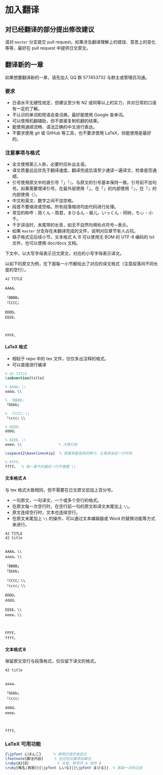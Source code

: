 # 加入翻译

## 对已经翻译的部分提出修改建议

请对 `master` 分支提交 pull request。如果涉及翻译理解上的错误、意思上的变化等等，最好在 pull request 中提供日文原文。

## 翻译新的一章

如果想要翻译新的一章，请先加入 QQ 群 577453732 与群主或管理员沟通。

### 要求

* 日语水平无硬性规定，但建议至少有 N2 或同等以上的实力，并对日常的口语有一定的了解。
* 不认识的单词和短语会查词典。最好能使用 Google 查单词。
* 可以使用机翻辅助，但不直接复制机翻的结果。
* 能使用通顺流畅、语法正确的中文进行表达。
* 不要求使用 git 或 GitHub 等工具，也不要求使用 LaTeX，但能使用是最好的。

### 注意事项与格式

* 全文使用第三人称，必要时应补出主语。
* 译文质量远远优先于翻译速度。翻译完成后请至少通读一遍译文，检查是否通顺。
* 引号使用原文中的直引号「」『』，与原文的引号基本保持一致。引号前不加句号。如果需要增译引号，在最外层使用「」，在「」的内部使用『』，在『』的内部使用〈〉。
* 中文和英文、数字之间不加空格。
* 段首不要缩进或空格。所有段落缩进均由代码进行处理。
* 常见的称呼：周くん - 周君，まひるん - 昼儿，いっくん - 阿树，ちぃ - 小千。
* 千岁讲话时，末尾带的长音，如无不自然均用标点符号`～`表示。
* 如果 `master` 分支存在未翻译完成的文件，说明对应章节有人占坑。
* 稿子格式见后续小节。文本格式 A, B 可以使用无 BOM 的 UTF-8 编码的 txt 文件，也可以使用 doc/docx 文档。

下文中，以大写字母表示日文原文，对应的小写字母表示译文。

以如下的原文为例，在下面每一小节都给出了对应的译文格式（注意段落间不同长度的空行）。

```
42 TITLE

AAAA。

「BBBB」
『CCCC』

DDDD。
EEEE。



FFFF。
```

#### LaTeX 格式

* 相较于 repo 中的 tex 文件，仅仅多出注释的格式。
* 可以直接进行编译

```tex
% 42 TITLE
\subsection{title}

% AAAA。\\
aaaa。\\

% 「BBBB」
「bbbb」

% 『CCCC』\\
『cccc』\\

% DDDD。
dddd。

% EEEE。\\
eeee。\\                 % 大换行前

\vspace{2\baselineskip}  % 或者保留连续的换行，让我来加这一行代码

% FFFF。
ffff。  % 每一章节的最后一行不需要 \\
```

#### 文本格式 A

与 tex 格式大致相同，但不需要在日文原文前加上百分号。

* 一句原文，一句译文，一个或多个空行的格式。
* 在原文每一次空行时，在空行前一句的原文和译文末尾加上 `\\`。
* 原文连续空行时，文本也连续空行。
* 在原文末尾加上 `\\` 的操作，可以通过文本编辑器或 Word 的替换功能等方式来进行。

```
42 TITLE
42 title


AAAA。\\
aaaa。\\

「BBBB」
「bbbb」

『CCCC』\\
『cccc』\\

DDDD。
dddd。

EEEE。\\
eeee。\\



FFFF。
ffff。
```

#### 文本格式 B

保留原文空行与段落格式，仅仅留下译文的格式。

```
42 title


aaaa。

「bbbb」
『cccc』

dddd。
eeee。



ffff。
```

### LaTeX 可用功能

```tex
{\jpfont にほんご}　    % 使用日语字体显示
\footnote{脚注内容}     % 在对应位置添加脚注
\ruby{A}{B}             % 注音，即写作 A 读作 B
\ruby{椎名|真昼}{{\jpfont しいな}|{\jpfont まひる}}  % 高级一点的注音
```
